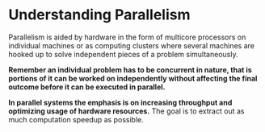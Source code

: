# Understanding Parallelism

Parallelism is aided by hardware in the form of multicore processors on individual machines or as computing clusters where several machines are hooked up to solve independent pieces of a problem simultaneously.

**Remember an individual problem has to be concurrent in nature, that is portions of it can be worked on independently without affecting the final outcome before it can be executed in parallel.**

**In parallel systems the emphasis is on increasing throughput and optimizing usage of hardware resources.** The goal is to extract out as much computation speedup as possible.
